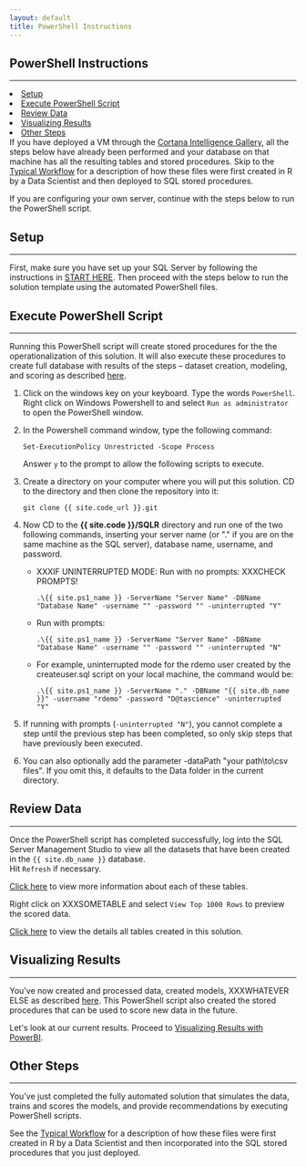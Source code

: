```yaml
---
layout: default
title: PowerShell Instructions
---
```



## PowerShell Instructions
---------------------------

<div class="row">
    <div class="col-md-6">
        <div class="toc">
            <li> <a href="#setup">Setup</a></li>
            <li> <a href="#execute-powershell-script">Execute PowerShell Script</a></li>
            <li> <a href="#review-data">Review Data</a></li>
            <li> <a href="#visualizing-results">Visualizing Results</a> </li>
            <li> <a href="#other-steps">Other Steps</a></li>
        </div>
    </div>
    <div class="col-md-6">
        If you have deployed a VM through the  
        <a href="{{ site.aka_url }}">Cortana Intelligence Gallery</a>, all the steps below have already been performed and your database on that machine has all the resulting tables and stored procedures.  Skip to the <a href="CIG_Workflow.html">Typical Workflow</a> for a description of how these files were first created in R by a Data Scientist and then deployed to SQL stored procedures.
    </div>
</div>

If you are configuring your own server, continue with the steps below to run the PowerShell script.

## Setup
-----------

First, make sure you have set up your SQL Server by following the instructions in <a href="START_HERE.html">START HERE</a>.  Then proceed with the steps below to run the solution template using the automated PowerShell files. 

## Execute PowerShell Script
----------------------------

Running this PowerShell script will create stored procedures for the the operationalization of this solution.  It will also execute these procedures to create full database with results of the steps  – dataset creation, modeling, and scoring as described  [here](dba.html).



1.	Click on the windows key on your keyboard. Type the words `PowerShell`.  Right click on Windows Powershell to and select `Run as administrator` to open the PowerShell window.


2.	In the Powershell command window, type the following command:
  
    ```
    Set-ExecutionPolicy Unrestricted -Scope Process
    ```

    Answer `y` to the prompt to allow the following scripts to execute.

3. Create a directory on your computer where you will put this solution.  CD to the directory and then clone the repository into it:
    
    ```
    git clone {{ site.code_url }}.git
    ```

4.  Now CD to the **{{ site.code }}/SQLR** directory and run one of the two following commands, inserting your server name (or "." if you are on the same machine as the SQL server), database name, username, and password.

    * XXXIF UNINTERRUPTED MODE: Run with no prompts: XXXCHECK PROMPTS!
    
        ```
        .\{{ site.ps1_name }} -ServerName "Server Name" -DBName "Database Name" -username "" -password "" -uninterrupted "Y"  
        ```
    * Run with prompts:

        ```
        .\{{ site.ps1_name }} -ServerName "Server Name" -DBName "Database Name" -username "" -password "" -uninterrupted "N"  
        ```

    * For example, uninterrupted mode for the rdemo user created by the createuser.sql script on your local machine, the command would be: 

        ```
        .\{{ site.ps1_name }} -ServerName "." -DBName "{{ site.db_name }}" -username "rdemo" -password "D@tascience" -uninterrupted "Y"  
        ```

5.  If running with prompts (`-uninterrupted "N"`), you cannot complete a step until the previous step has been completed, so only skip steps that have previously been executed.

6.  You can also optionally add the parameter -dataPath "your path\to\csv files".  If you omit this, it defaults to the Data folder in the current directory.


## Review Data
--------------

Once the PowerShell script has completed successfully, log into the SQL Server Management Studio to view all the datasets that have been created in the `{{ site.db_name }}` database.  
Hit `Refresh` if necessary.
<br/>

[Click here](tables.html) to view more information about each of these tables.

Right click on XXXSOMETABLE and select `View Top 1000 Rows` to preview the scored data.

[Click here](tables.html) to view the details all tables created in this solution.

## Visualizing Results 
---------------------

You've now  created and processed data, created models, XXXWHATEVER ELSE as described  [here](data-scientist.html). This PowerShell script also created the stored procedures that can be used to score new data in the future.  

Let's look at our current results. Proceed to <a href="Visualize_Results.html">Visualizing Results with PowerBI</a>.

## Other Steps
----------------

You've just completed the fully automated solution that simulates the data, trains and scores the models, and provide recommendations by executing PowerShell scripts.  

See the [Typical Workflow](Typical.html) for a description of how these files were first created in R by a Data Scientist and then incorporated into the SQL stored procedures that you just deployed.